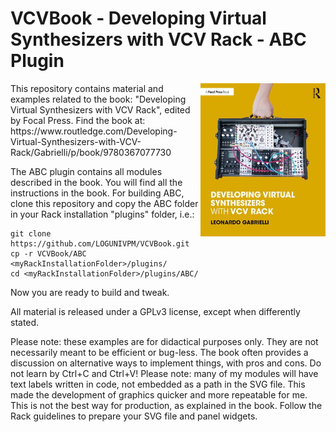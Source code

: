 # VCVBook - Developing Virtual Synthesizers with VCV Rack - ABC Plugin

<img align="right" width="200" src="cover-small.jpg">
This repository contains material and examples related to the book:
"Developing Virtual Synthesizers with VCV Rack",
edited by Focal Press.
Find the book at:
https://www.routledge.com/Developing-Virtual-Synthesizers-with-VCV-Rack/Gabrielli/p/book/9780367077730

The ABC plugin contains all modules described in the book. You will find all the instructions in the book.
For building ABC, clone this repository and copy the ABC folder in your Rack installation "plugins" folder, i.e.:
```
git clone https://github.com/LOGUNIVPM/VCVBook.git
cp -r VCVBook/ABC <myRackInstallationFolder>/plugins/
cd <myRackInstallationFolder>/plugins/ABC/
```
Now you are ready to build and tweak.

All material is released under a GPLv3 license, except when differently stated.

Please note: these examples are for didactical purposes only. They are not necessarily meant to be efficient or bug-less. The book often provides a discussion on alternative ways to implement things, with pros and cons. Do not learn by Ctrl+C and Ctrl+V! 
Please note: many of my modules will have text labels written in code, not embedded as a path in the SVG file. This made the development of graphics quicker and more repeatable for me. This is not the best way for production, as explained in the book. Follow the Rack guidelines to prepare your SVG file and panel widgets.
